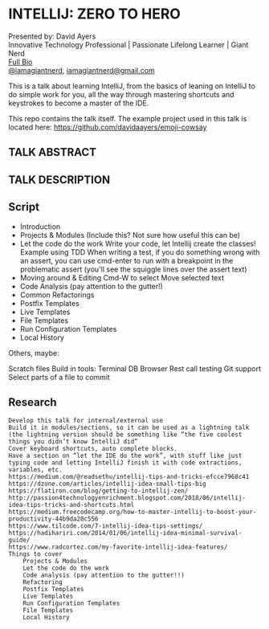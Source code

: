 INTELLIJ: ZERO TO HERO
======================

Presented by: David Ayers<br>
Innovative Technology Professional | Passionate Lifelong Learner | Giant Nerd <br>
[Full Bio](https://github.com/davidaayers/speaker-info/blob/master/bio.md)<br>
[@iamagiantnerd](https://twitter.com/iamagiantnerd), iamagiantnerd@gmail.com

This is a talk about learning IntelliJ, from the basics of leaning on IntelliJ to do simple work for you, all the way through mastering shortcuts and keystrokes to become a master of the IDE.

This repo contains the talk itself. The example project used in this talk is located here: https://github.com/davidaayers/emoji-cowsay

TALK ABSTRACT
-------------


TALK DESCRIPTION
----------------


Script
------

* Introduction
* Projects & Modules (Include this? Not sure how useful this can be)
* Let the code do the work
	Write your code, let Intellij create the classes!
	Example using TDD
		When writing a test, if you do something wrong with an assert, you can use
		cmd-enter to run with a breakpoint in the problematic assert (you'll see the squiggle lines over the assert text)
* Moving around & Editing
	Cmd-W to select
	Move selected text 
* Code Analysis (pay attention to the gutter!)
* Common Refactorings
* Postfix Templates
* Live Templates
* File Templates
* Run Configuration Templates
* Local History

Others, maybe:

Scratch files
Build in tools:
	Terminal
	DB Browser
	Rest call testing
Git support
	Select parts of a file to commit

Research
--------
```
Develop this talk for internal/external use
Build it in modules/sections, so it can be used as a lightning talk (the lightning version should be something like “the five coolest things you didn’t know IntelliJ did”
Cover keyboard shortcuts, auto complete blocks.
Have a section on “let the IDE do the work”, with stuff like just typing code and letting IntelliJ finish it with code extractions, variables, etc.
https://medium.com/@readsethu/intellij-tips-and-tricks-efcce7968c41
https://dzone.com/articles/intellij-idea-small-tips-big
https://flatiron.com/blog/getting-to-intellij-zen/
http://passion4technologyenrichment.blogspot.com/2018/06/intellij-idea-tips-tricks-and-shortcuts.html
https://medium.freecodecamp.org/how-to-master-intellij-to-boost-your-productivity-44b9da20c556
https://www.tilcode.com/7-intellij-idea-tips-settings/
https://hadihariri.com/2014/01/06/intellij-idea-minimal-survival-guide/
https://www.radcortez.com/my-favorite-intellij-idea-features/
Things to cover
    Projects & Modules
    Let the code do the work
    Code analysis (pay attention to the gutter!!)
    Refactoring
    Postfix Templates
    Live Templates
    Run Configuration Templates
    File Templates
    Local History
```
